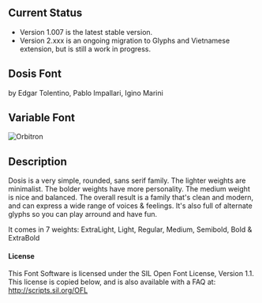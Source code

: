 ## Current Status
- Version 1.007 is the latest stable version.
- Version 2.xxx is an ongoing migration to Glyphs and Vietnamese extension, but is still a work in progress.

## Dosis Font
by Edgar Tolentino, Pablo Impallari, Igino Marini

## Variable Font
<!-- Updated image from variable mastering fork -->
![Orbitron](https://github.com/eliheuer/dosis/raw/vf-mastering/docs/images/animated-specimen.gif)

## Description
Dosis is a very simple, rounded, sans serif family.
The lighter weights are minimalist. The bolder weights have more personality. The medium weight is nice and balanced.
The overall result is a family that's clean and modern, and can express a wide range of voices & feelings.
It's also full of alternate glyphs so you can play arround and have fun.

It comes in 7 weights: ExtraLight, Light, Regular, Medium, Semibold, Bold & ExtraBold

#### License

This Font Software is licensed under the SIL Open Font License, Version 1.1.
This license is copied below, and is also available with a FAQ at:
http://scripts.sil.org/OFL


